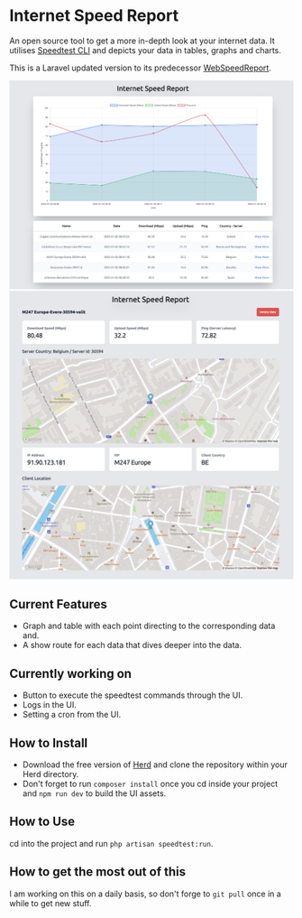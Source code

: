 # Internet Speed Report
An open source tool to get a more in-depth look at your internet data.
It utilises [Speedtest CLI](https://github.com/sivel/speedtest-cli) and depicts your data in tables, graphs and charts.

This is a Laravel updated version to its predecessor [WebSpeedReport](https://github.com/bak-george/WebSpeedReport).

<img src="public/demo-img/demo-home-page.png">
<img src="public/demo-img/demo-data-show.png">

## Current Features
- Graph and table with each point directing to the corresponding data and.
- A show route for each data that dives deeper into the data.

## Currently working on
- Button to execute the speedtest commands through the UI.
- Logs in the UI.
- Setting a cron from the UI.

## How to Install
- Download the free version of [Herd](https://herd.laravel.com) and clone the repository within your Herd directory.
- Don't forget to run ```composer install``` once you cd inside your project and ```npm run dev``` to build the UI assets.

## How to Use
cd into the project and run ```php artisan speedtest:run```.

## How to get the most out of this
I am working on this on a daily basis, so don't forge to ```git pull``` once in a while to get new stuff.
